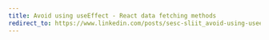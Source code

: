 ```yaml
---
title: Avoid using useEffect - React data fetching methods
redirect_to: https://www.linkedin.com/posts/sesc-sliit_avoid-using-useeffect-activity-7216433427862970368-SX1i/ 
---
```


